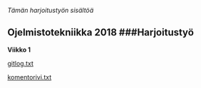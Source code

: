 

*Tämän harjoitustyön sisältöä* 

## Ojelmistotekniikka 2018 ###Harjoitustyö

**Viikko 1**
 



[gitlog.txt](https://github.com/NooraVino/ot-harjoitustyo/blob/master/laskarit/viikko1/gitlog.txt)

[komentorivi.txt](https://github.com/NooraVino/ot-harjoitustyo/blob/master/laskarit/viikko1/komentorivi.txt)
